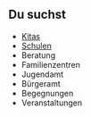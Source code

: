 ## Du suchst

- [Kitas](Kitas/Kitas.md)
- [Schulen](Schulen/Schulen.md)
- Beratung
- Familienzentren
- Jugendamt
- Bürgeramt
- Begegnungen
- Veranstaltungen
